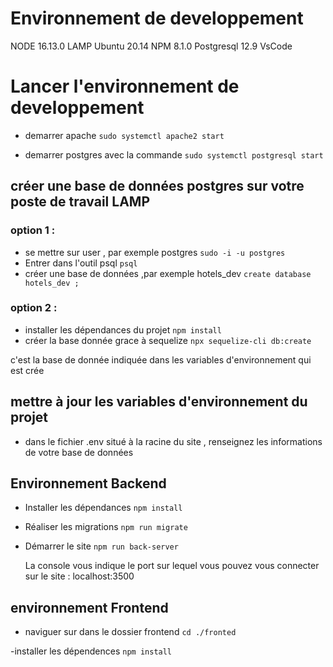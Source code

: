 # Environnement de developpement

NODE 16.13.0
LAMP
Ubuntu 20.14
NPM 8.1.0
Postgresql 12.9
VsCode

# Lancer l'environnement de developpement

- demarrer apache
  `sudo systemctl apache2 start`

- demarrer postgres avec la commande
  `sudo systemctl postgresql start`

## créer une base de données postgres sur votre poste de travail LAMP

### option 1 :

- se mettre sur user , par exemple postgres
  `sudo -i -u postgres`
- Entrer dans l'outil psql
  `psql`
- créer une base de données ,par exemple hotels_dev
  `create database hotels_dev ;`

### option 2 :

- installer les dépendances du projet
  `npm install`
- créer la base donnée grace à sequelize
  `npx sequelize-cli db:create`

c'est la base de donnée indiquée dans les variables d'environnement qui est crée

## mettre à jour les variables d'environnement du projet

- dans le fichier .env situé à la racine du site , renseignez les informations de votre base de données

## Environnement Backend

- Installer les dépendances
  `npm install`

- Réaliser les migrations
  `npm run migrate`

- Démarrer le site
  `npm run back-server`

  La console vous indique le port sur lequel vous pouvez vous connecter sur le site : localhost:3500

## environnement Frontend

- naviguer sur dans le dossier frontend
  `cd ./fronted `

-installer les dépendences
`npm install`
